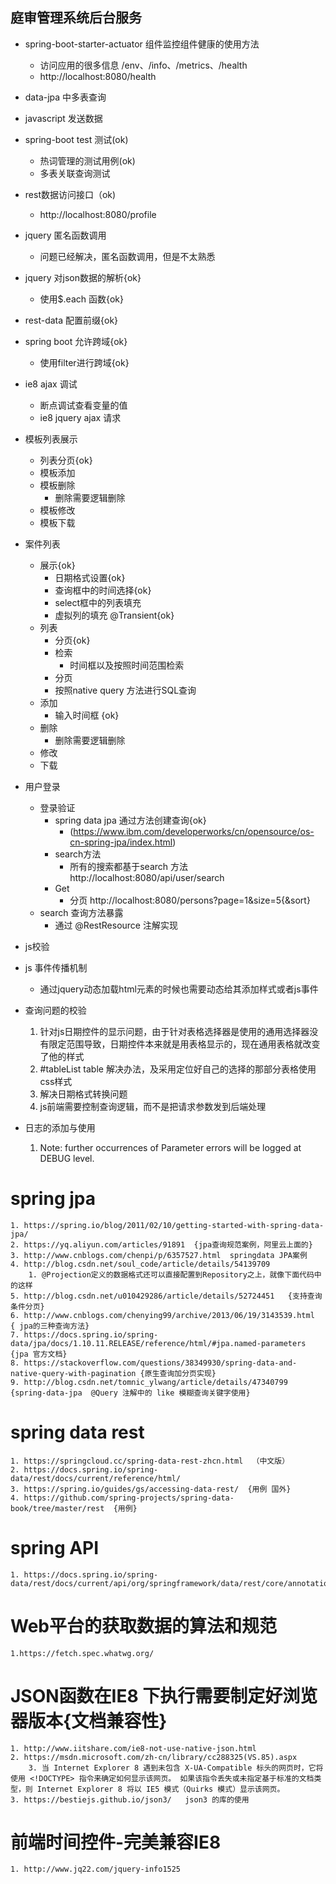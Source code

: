 ## 庭审管理系统后台服务
*  spring-boot-starter-actuator 组件监控组件健康的使用方法
    * 访问应用的很多信息 /env、/info、/metrics、/health 
    * http://localhost:8080/health 
*   data-jpa 中多表查询
*   javascript 发送数据
*   spring-boot test 测试(ok)
    * 热词管理的测试用例(ok)
    * 多表关联查询测试
* rest数据访问接口（ok)
    * http://localhost:8080/profile
* jquery 匿名函数调用
    * 问题已经解决，匿名函数调用，但是不太熟悉 
* jquery 对json数据的解析{ok}
    * 使用$.each 函数{ok}
* rest-data 配置前缀{ok}
* spring boot 允许跨域{ok}
    * 使用filter进行跨域{ok}
* ie8 ajax 调试
    * 断点调试查看变量的值
    * ie8 jquery ajax 请求
* 模板列表展示
    * 列表分页{ok}
    * 模板添加
    * 模板删除
        * 删除需要逻辑删除
    * 模板修改
    * 模板下载
* 案件列表
    * 展示{ok}
        * 日期格式设置{ok}
        * 查询框中的时间选择{ok}
        * select框中的列表填充
        * 虚拟列的填充 @Transient{ok}
    * 列表
        * 分页{ok}
        * 检索
            * 时间框以及按照时间范围检索
        * 分页
        * 按照native query 方法进行SQL查询
    * 添加
        * 输入时间框 {ok}
    * 删除
        * 删除需要逻辑删除
    * 修改
    * 下载
* 用户登录
    *  登录验证
        * spring data jpa 通过方法创建查询{ok}
           * (https://www.ibm.com/developerworks/cn/opensource/os-cn-spring-jpa/index.html)
        * search方法
            * 所有的搜索都基于search 方法 http://localhost:8080/api/user/search
        * Get
            * 分页 http://localhost:8080/persons?page=1&size=5{&sort}
    * search 查询方法暴露
        * 通过 @RestResource 注解实现
* js校验
* js 事件传播机制
    * 通过jquery动态加载html元素的时候也需要动态给其添加样式或者js事件

* 查询问题的校验
    1. 针对js日期控件的显示问题，由于针对表格选择器是使用的通用选择器没有限定范围导致，日期控件本来就是用表格显示的，现在通用表格就改变了他的样式
    2. #tableList table  解决办法，及采用定位好自己的选择的那部分表格使用css样式
    3. 解决日期格式转换问题
    4. js前端需要控制查询逻辑，而不是把请求参数发到后端处理
* 日志的添加与使用
    1.  Note: further occurrences of Parameter errors will be logged at DEBUG level.
  
  
# spring jpa 
    1. https://spring.io/blog/2011/02/10/getting-started-with-spring-data-jpa/
    2. https://yq.aliyun.com/articles/91891  {jpa查询规范案例，阿里云上面的}
    3. http://www.cnblogs.com/chenpi/p/6357527.html  springdata JPA案例
    4. http://blog.csdn.net/soul_code/article/details/54139709 
        1. @Projection定义的数据格式还可以直接配置到Repository之上，就像下面代码中的这样
    5. http://blog.csdn.net/u010429286/article/details/52724451   {支持查询条件分页}
    6. http://www.cnblogs.com/chenying99/archive/2013/06/19/3143539.html  { jpa的三种查询方法}
    7. https://docs.spring.io/spring-data/jpa/docs/1.10.11.RELEASE/reference/html/#jpa.named-parameters {jpa 官方文档}
    8. https://stackoverflow.com/questions/38349930/spring-data-and-native-query-with-pagination {原生查询加分页实现}
    9. http://blog.csdn.net/tomnic_ylwang/article/details/47340799  {spring-data-jpa  @Query 注解中的 like 模糊查询关键字使用}
# spring data rest 
    1. https://springcloud.cc/spring-data-rest-zhcn.html  （中文版）
    2. https://docs.spring.io/spring-data/rest/docs/current/reference/html/
    3. https://spring.io/guides/gs/accessing-data-rest/  {用例 国外}
    4. https://github.com/spring-projects/spring-data-book/tree/master/rest  {用例}
    
# spring API
    1. https://docs.spring.io/spring-data/rest/docs/current/api/org/springframework/data/rest/core/annotation/RestResource.html
#  Web平台的获取数据的算法和规范
    1.https://fetch.spec.whatwg.org/
# JSON函数在IE8 下执行需要制定好浏览器版本{文档兼容性}
    1. http://www.iitshare.com/ie8-not-use-native-json.html   
    2. https://msdn.microsoft.com/zh-cn/library/cc288325(VS.85).aspx 
        3. 当 Internet Explorer 8 遇到未包含 X-UA-Compatible 标头的网页时，它将使用 <!DOCTYPE> 指令来确定如何显示该网页。 如果该指令丢失或未指定基于标准的文档类型，则 Internet Explorer 8 将以 IE5 模式（Quirks 模式）显示该网页。
    3. https://bestiejs.github.io/json3/   json3 的库的使用
# 前端时间控件-完美兼容IE8
    1. http://www.jq22.com/jquery-info1525   